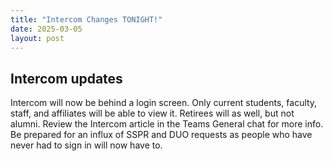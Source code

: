 ```yaml
---
title: "Intercom Changes TONIGHT!"
date: 2025-03-05
layout: post
---
```

## Intercom updates
Intercom will now be behind a login screen. Only current students, faculty, staff, and affiliates will be able to view it. Retirees will as well, but not alumni. Review the Intercom article in the Teams General chat for more info. Be prepared for an influx of SSPR and DUO requests as people who have never had to sign in will now have to.
